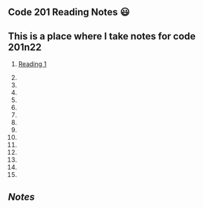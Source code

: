 ## **Code 201 Reading Notes** :smiley:

## This is a place where I take notes for code 201n22

1. [Reading 1](https://markjackson28.github.io/reading-notes/class-01.html)

2.

3.

4.

5.

6.

7.

8.

9.

10.

11.

12.

13.

14.

15.


## *Notes*
